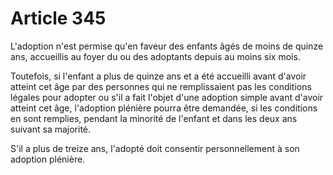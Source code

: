 # Article 345

L'adoption n'est permise qu'en faveur des enfants âgés de moins de quinze ans, accueillis au foyer du ou des adoptants depuis au moins six mois.

Toutefois, si l'enfant a plus de quinze ans et a été accueilli avant d'avoir atteint cet âge par des personnes qui ne remplissaient pas les conditions légales pour adopter ou s'il a fait l'objet d'une adoption simple avant d'avoir atteint cet âge, l'adoption plénière pourra être demandée, si les conditions en sont remplies, pendant la minorité de l'enfant et dans les deux ans suivant sa majorité.

S'il a plus de treize ans, l'adopté doit consentir personnellement à son adoption plénière.
